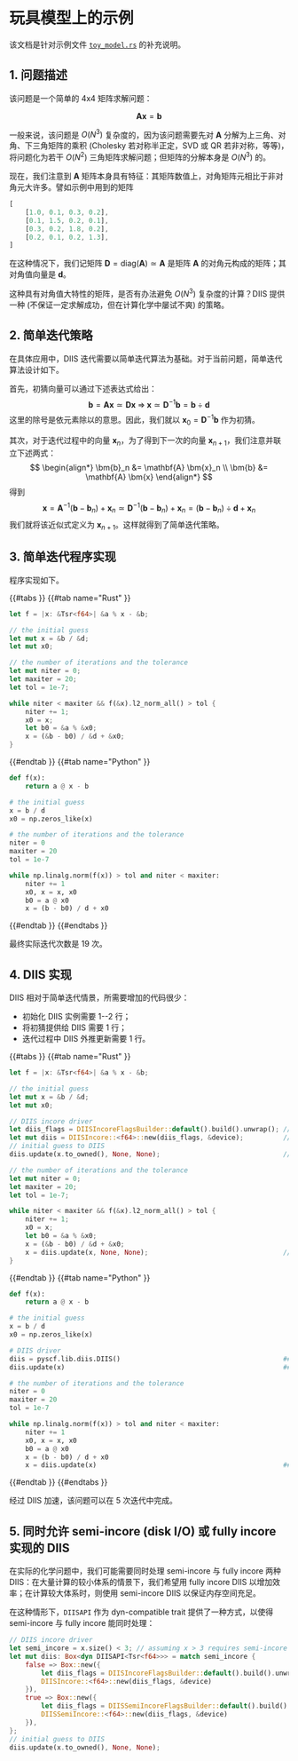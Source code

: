 # 玩具模型上的示例

该文档是针对示例文件 [`toy_model.rs`](https://github.com/RESTGroup/rest-diis/blob/c19bfde9c8ab24636d5940119b85cb0d4f65126f/examples/toy_model.rs) 的补充说明。

## 1. 问题描述

该问题是一个简单的 4x4 矩阵求解问题：

$$
\mathbf{A} \bm{x} = \bm{b}
$$

一般来说，该问题是 $O(N^3)$ 复杂度的，因为该问题需要先对 $\mathbf{A}$ 分解为上三角、对角、下三角矩阵的乘积 (Cholesky 若对称半正定，SVD 或 QR 若非对称，等等)，将问题化为若干 $O(N^2)$ 三角矩阵求解问题；但矩阵的分解本身是 $O(N^3)$ 的。

现在，我们注意到 $\mathbf{A}$ 矩阵本身具有特征：其矩阵数值上，对角矩阵元相比于非对角元大许多。譬如示例中用到的矩阵
```rust
[
    [1.0, 0.1, 0.3, 0.2],
    [0.1, 1.5, 0.2, 0.1],
    [0.3, 0.2, 1.8, 0.2],
    [0.2, 0.1, 0.2, 1.3],
]
```
在这种情况下，我们记矩阵 $\mathbf{D} = \mathrm{diag} (\mathbf{A}) \simeq \mathbf{A}$ 是矩阵 $\mathbf{A}$ 的对角元构成的矩阵；其对角值向量是 $\bm{d}$。

这种具有对角值大特性的矩阵，是否有办法避免 $O(N^3)$ 复杂度的计算？DIIS 提供一种 (不保证一定求解成功，但在计算化学中屡试不爽) 的策略。

## 2. 简单迭代策略

在具体应用中，DIIS 迭代需要以简单迭代算法为基础。对于当前问题，简单迭代算法设计如下。

首先，初猜向量可以通过下述表达式给出：
$$
\bm{b} = \mathbf{A} \bm{x} \simeq \mathbf{D} \bm{x}
\; \Rightarrow \;
\bm{x} \simeq \mathbf{D}^{-1} \bm{b} = \bm{b} \div \bm{d}
$$
这里的除号是依元素除以的意思。因此，我们就以 $\bm{x}_0 = \mathbf{D}^{-1} \bm{b}$ 作为初猜。

其次，对于迭代过程中的向量 $\bm{x}_n$，为了得到下一次的向量 $\bm{x}_{n+1}$，我们注意并联立下述两式：
$$
\begin{align*}
    \bm{b}_n &= \mathbf{A} \bm{x}_n \\
    \bm{b} &= \mathbf{A} \bm{x}
\end{align*}
$$
得到
$$
\bm{x} = \mathbf{A}^{-1} (\bm{b} - \bm{b}_n) + \bm{x}_n \simeq \mathbf{D}^{-1} (\bm{b} - \bm{b}_n) + \bm{x}_n = (\bm{b} - \bm{b}_n) \div \bm{d} + \bm{x}_n
$$
我们就将该近似式定义为 $\bm{x}_{n + 1}$。这样就得到了简单迭代策略。

## 3. 简单迭代程序实现

程序实现如下。

{{#tabs }}
{{#tab name="Rust" }}
```rust
let f = |x: &Tsr<f64>| &a % x - &b;

// the initial guess
let mut x = &b / &d;
let mut x0;

// the number of iterations and the tolerance
let mut niter = 0;
let maxiter = 20;
let tol = 1e-7;

while niter < maxiter && f(&x).l2_norm_all() > tol {
    niter += 1;
    x0 = x;
    let b0 = &a % &x0;
    x = (&b - b0) / &d + &x0;
}
```
{{#endtab }}
{{#tab name="Python" }}
```python
def f(x):
    return a @ x - b

# the initial guess
x = b / d
x0 = np.zeros_like(x)

# the number of iterations and the tolerance
niter = 0
maxiter = 20
tol = 1e-7

while np.linalg.norm(f(x)) > tol and niter < maxiter:
    niter += 1
    x0, x = x, x0
    b0 = a @ x0
    x = (b - b0) / d + x0
```
{{#endtab }}
{{#endtabs }}


最终实际迭代次数是 19 次。

## 4. DIIS 实现

DIIS 相对于简单迭代情景，所需要增加的代码很少：
- 初始化 DIIS 实例需要 1--2 行；
- 将初猜提供给 DIIS 需要 1 行；
- 迭代过程中 DIIS 外推更新需要 1 行。

{{#tabs }}
{{#tab name="Rust" }}
```rust
let f = |x: &Tsr<f64>| &a % x - &b;

// the initial guess
let mut x = &b / &d;
let mut x0;

// DIIS incore driver
let diis_flags = DIISIncoreFlagsBuilder::default().build().unwrap(); // <==
let mut diis = DIISIncore::<f64>::new(diis_flags, &device);          // <==
// initial guess to DIIS
diis.update(x.to_owned(), None, None);                               // <==

// the number of iterations and the tolerance
let mut niter = 0;
let maxiter = 20;
let tol = 1e-7;

while niter < maxiter && f(&x).l2_norm_all() > tol {
    niter += 1;
    x0 = x;
    let b0 = &a % &x0;
    x = (&b - b0) / &d + &x0;
    x = diis.update(x, None, None);                                  // <==
}
```
{{#endtab }}
{{#tab name="Python" }}
```python
def f(x):
    return a @ x - b

# the initial guess
x = b / d
x0 = np.zeros_like(x)

# DIIS driver
diis = pyscf.lib.diis.DIIS()                                         ## <==
diis.update(x)                                                       ## <==

# the number of iterations and the tolerance
niter = 0
maxiter = 20
tol = 1e-7

while np.linalg.norm(f(x)) > tol and niter < maxiter:
    niter += 1
    x0, x = x, x0
    b0 = a @ x0
    x = (b - b0) / d + x0
    x = diis.update(x)                                               ## <==
```
{{#endtab }}
{{#endtabs }}

经过 DIIS 加速，该问题可以在 5 次迭代中完成。

## 5. 同时允许 semi-incore (disk I/O) 或 fully incore 实现的 DIIS

在实际的化学问题中，我们可能需要同时处理 semi-incore 与 fully incore 两种 DIIS：在大量计算的较小体系的情景下，我们希望用 fully incore DIIS 以增加效率；在计算较大体系时，则使用 semi-incore DIIS 以保证内存空间充足。

在这种情形下，`DIISAPI` 作为 dyn-compatible trait 提供了一种方式，以使得 semi-incore 与 fully incore 能同时处理：

```rust
// DIIS incore driver
let semi_incore = x.size() < 3; // assuming x > 3 requires semi-incore (disk I/O)
let mut diis: Box<dyn DIISAPI<Tsr<f64>>> = match semi_incore {
    false => Box::new({
        let diis_flags = DIISIncoreFlagsBuilder::default().build().unwrap();
        DIISIncore::<f64>::new(diis_flags, &device)
    }),
    true => Box::new({
        let diis_flags = DIISSemiIncoreFlagsBuilder::default().build().unwrap();
        DIISSemiIncore::<f64>::new(diis_flags, &device)
    }),
};
// initial guess to DIIS
diis.update(x.to_owned(), None, None);
```
